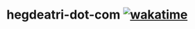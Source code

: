 # hegdeatri-dot-com [![wakatime](https://wakatime.com/badge/user/ee5b4fd5-a7ea-4b3c-b25e-710e5842ef79/project/8b6ce278-0c37-4364-9fa9-3c3eb651e56e.svg?style=flat-square)](https://wakatime.com/badge/user/ee5b4fd5-a7ea-4b3c-b25e-710e5842ef79/project/8b6ce278-0c37-4364-9fa9-3c3eb651e56e)

